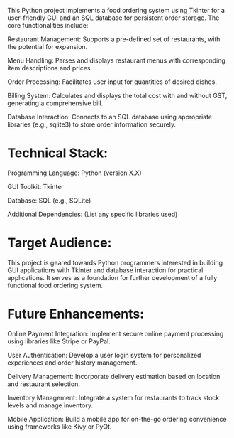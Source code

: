 This Python project implements a food ordering system using Tkinter for a user-friendly GUI and an SQL database for persistent order storage. The core functionalities include:

Restaurant Management: Supports a pre-defined set of restaurants, with the potential for expansion.

Menu Handling: Parses and displays restaurant menus with corresponding item descriptions and prices.

Order Processing: Facilitates user input for quantities of desired dishes.

Billing System: Calculates and displays the total cost with and without GST, generating a comprehensive bill.

Database Interaction: Connects to an SQL database using appropriate libraries (e.g., sqlite3) to store order information securely.


# Technical Stack:

Programming Language: Python (version X.X)

GUI Toolkit: Tkinter

Database: SQL (e.g., SQLite)

Additional Dependencies: (List any specific libraries used)


# Target Audience:

This project is geared towards Python programmers interested in building GUI applications with Tkinter and database interaction for practical applications. It serves as a foundation for further development of a fully functional food ordering system.

# Future Enhancements:

Online Payment Integration: Implement secure online payment processing using libraries like Stripe or PayPal.

User Authentication: Develop a user login system for personalized experiences and order history management.

Delivery Management: Incorporate delivery estimation based on location and restaurant selection.

Inventory Management: Integrate a system for restaurants to track stock levels and manage inventory.

Mobile Application: Build a mobile app for on-the-go ordering convenience using frameworks like Kivy or PyQt.

